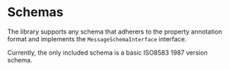 # Schemas
The library supports any schema that adherers to the property annotation format and implements the `MessageSchemaInterface` interface. 

Currently, the only included schema is a basic ISO8583 1987 version schema.
